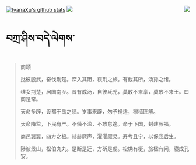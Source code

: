 [![IvanaXu's github stats](https://github-readme-stats.vercel.app/api?username=IvanaXu&show_icons=true&theme=vue-dark)](https://github.com/anuraghazra/github-readme-stats)
<img align="right" src="https://github-readme-stats.vercel.app/api/top-langs/?username=IvanaXu&langs_count=7&theme=graywhite" />
<img src="https://github-readme-stats.vercel.app/api/wakatime?username=IvanaXu&layout=compact&langs_count=6&theme=vue-dark&&custom_title=Programming Times(Jul 29 2021-)" />
# བཀྲ་ཤིས་བདེ་ལེགས་
> 商颂
> 
> 挞彼殷武，奋伐荆楚。深入其阻，裒荆之旅。有截其所，汤孙之绪。
> 
> 维女荆楚，居国南乡。昔有成汤，自彼氐羌，莫敢不来享，莫敢不来王。曰商是常。
> 
> 天命多辟，设都于禹之绩。岁事来辟，勿予祸适，稼穑匪解。
> 
> 天命降监，下民有严。不僭不滥，不敢怠遑。命于下国，封建厥福。
> 
> 商邑翼翼，四方之极。赫赫厥声，濯濯厥灵。寿考且宁，以保我后生。
> 
> 陟彼景山，松伯丸丸。是断是迁，方斫是虔。松桷有梴，旅楹有闲，寝成孔安。
>